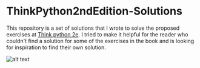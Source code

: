 # ThinkPython2ndEdition-Solutions

This repository is a set of solutions that I wrote to solve the proposed exercises at  [Think python 2e](https://greenteapress.com/wp/think-python-2e/). I tried to make it helpful for the reader who couldn't find a solution for some of the exercises in the book and is looking for inspiration to find their own solution.

![alt text](http://greenteapress.com/thinkpython2/think_python2_medium.jpg)
